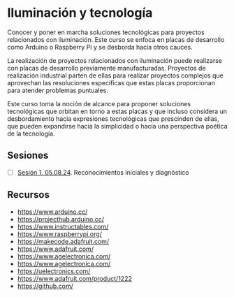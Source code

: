 # Iluminación y tecnología

Conocer y poner en marcha soluciones tecnológicas para proyectos relacionados con iluminación. Este curso se enfoca en placas de desarrollo como Arduino o Raspberry Pi y se desborda hacia otros cauces.

La realización de proyectos relacionados con iluminación puede realizarse con placas de desarrollo previamente manufacturadas. Proyectos de realización industrial parten de ellas para realizar proyectos complejos que aprovechan las resoluciones específicas que estas placas proporcionan para atender problemas puntuales.

Este curso toma la noción de alcance para proponer soluciones tecnológicas que orbitan en torno a estas placas y que incluso considera un desbordamiento hacia expresiones tecnológicas que prescinden de ellas, que pueden expandirse hacia la simplicidad o hacia una perspectiva poética de la tecnología.

## Sesiones 

- [ ] [Sesión 1. 05.08.24](./sesiones/s01/s01.md). Reconocimientos iniciales y diagnóstico

## Recursos

- https://www.arduino.cc/
- https://projecthub.arduino.cc/
- https://www.instructables.com/
- https://www.raspberrypi.org/
- https://makecode.adafruit.com/
- https://www.adafruit.com/
- https://www.agelectronica.com/
- https://www.agelectronica.com/
- https://uelectronics.com/
- https://www.adafruit.com/product/1222
- https://github.com/
